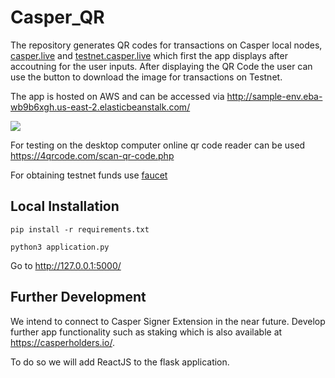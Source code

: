 # Casper_QR

The repository generates QR codes for transactions on Casper local nodes, [casper.live](https://cspr.live) and [testnet.casper.live](https://testnet.cspr.live) which first the app displays after accoutning for the user inputs. After displaying the QR Code the user can use the button to download the image for transactions on Testnet.

The app is hosted on AWS and can be accessed via http://sample-env.eba-wb9b6xgh.us-east-2.elasticbeanstalk.com/

![](https://i.imgur.com/KYyfJIl.jpg?1)

For testing on the desktop computer online qr code reader can be used https://4qrcode.com/scan-qr-code.php

For obtaining testnet funds use [faucet](https://testnet.cspr.live/tools/faucet)

## Local Installation

`pip install -r requirements.txt`

`python3 application.py`

Go to http://127.0.0.1:5000/

## Further Development

We intend to connect to Casper Signer Extension in the near future. Develop further app functionality such as staking which is also available at https://casperholders.io/.

To do so we will add ReactJS to the flask application.
